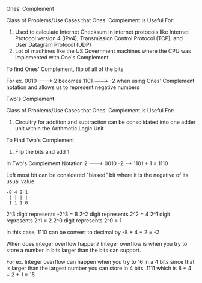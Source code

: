 Ones' Complement

Class of Problems/Use Cases that Ones' Complement Is Useful For:
1) Used to calculate Internet Checksum in internet protocols like Internet Protocol version 4 (IPv4),
Transmission Control Protocol (TCP), and User Datagram Protocol (UDP)
2) Lot of machines like the US Government machines where the CPU was implemented with One's Complement

To find Ones' Complement, flip of all of the bits

For ex. 0010 ---> 2 becomes 1101 ---> -2 when using Ones' Complement notation
and allows us to represent negative numbers



Two's Complement

Class of Problems/Use Cases that Ones' Complement Is Useful For:
1) Circuitry for addition and subtraction can be consolidated into one adder unit 
within the Arithmetic Logic Unit

To Find Two's Complement
1) Flip the bits and add 1

In Two's Complement Notation
2 ---> 0010
-2 --> 1101 + 1 = 1110

Left most bit can be considered "biased" bit where it is the negative
of its usual value. 

    -8 4 2 1
     | | | |
     1 1 1 0

  2^3 digit represents -2^3 = 8
  2^2 digit represents 2^2 = 4
  2^1 digit represents 2^1 = 2
  2^0 digit represents 2^0 = 1
  
In this case, 1110 can be convert to decimal by -8 + 4 + 2 = -2   


When does integer overflow happen?
Integer overflow is when you try to store a number in bits
larger than the bits can support.

For ex. Integer overflow can happen when you try to 16 in a 4 bits
since that is larger than the largest number you can store in 4 bits,
1111 which is 8 + 4 + 2 + 1 = 15


